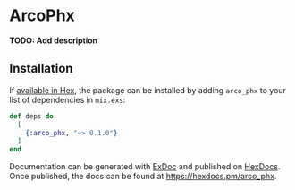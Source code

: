 # ArcoPhx

**TODO: Add description**

## Installation

If [available in Hex](https://hex.pm/docs/publish), the package can be installed
by adding `arco_phx` to your list of dependencies in `mix.exs`:

```elixir
def deps do
  [
    {:arco_phx, "~> 0.1.0"}
  ]
end
```

Documentation can be generated with [ExDoc](https://github.com/elixir-lang/ex_doc)
and published on [HexDocs](https://hexdocs.pm). Once published, the docs can
be found at <https://hexdocs.pm/arco_phx>.

